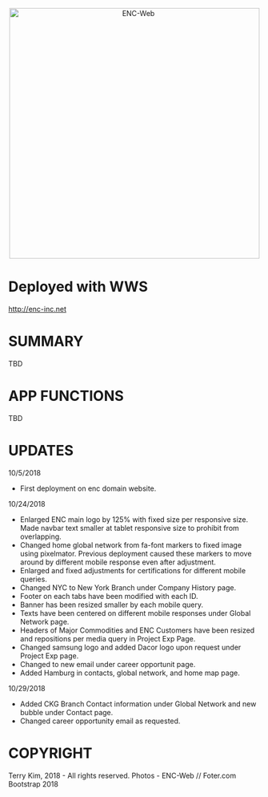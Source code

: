 <p align="center">
<img align="center" src="assets/images/ss1.png" width="500px" alt="ENC-Web"/>
</p>

# Deployed with WWS

http://enc-inc.net

# SUMMARY

TBD

# APP FUNCTIONS

TBD

# UPDATES
10/5/2018
- First deployment on enc domain website.

10/24/2018
- Enlarged ENC main logo by 125% with fixed size per responsive size. Made navbar text smaller at tablet responsive size to prohibit from overlapping.
- Changed home global network from fa-font markers to fixed image using pixelmator. Previous deployment caused these markers to move around by different mobile response even after adjustment.
- Enlarged and fixed adjustments for certifications for different mobile queries. 
- Changed NYC to New York Branch under Company History page.
- Footer on each tabs have been modified with each ID.
- Banner has been resized smaller by each mobile query.
- Texts have been centered on different mobile responses under Global Network page.
- Headers of Major Commodities and ENC Customers have been resized and repositions per media query in Project Exp Page.
- Changed samsung logo and added Dacor logo upon request under Project Exp page.
- Changed to new email under career opportunit page. 
- Added Hamburg in contacts, global network, and home map page.

10/29/2018
- Added CKG Branch Contact information under Global Network and new bubble under Contact page. 
- Changed career opportunity email as requested. 


# COPYRIGHT

Terry Kim, 2018 - All rights reserved. 
Photos - ENC-Web // Foter.com
Bootstrap 2018

